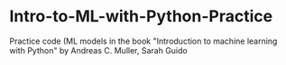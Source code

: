 # Intro-to-ML-with-Python-Practice
Practice code (ML models in the book "Introduction to machine learning with Python" by Andreas C. Muller, Sarah Guido
